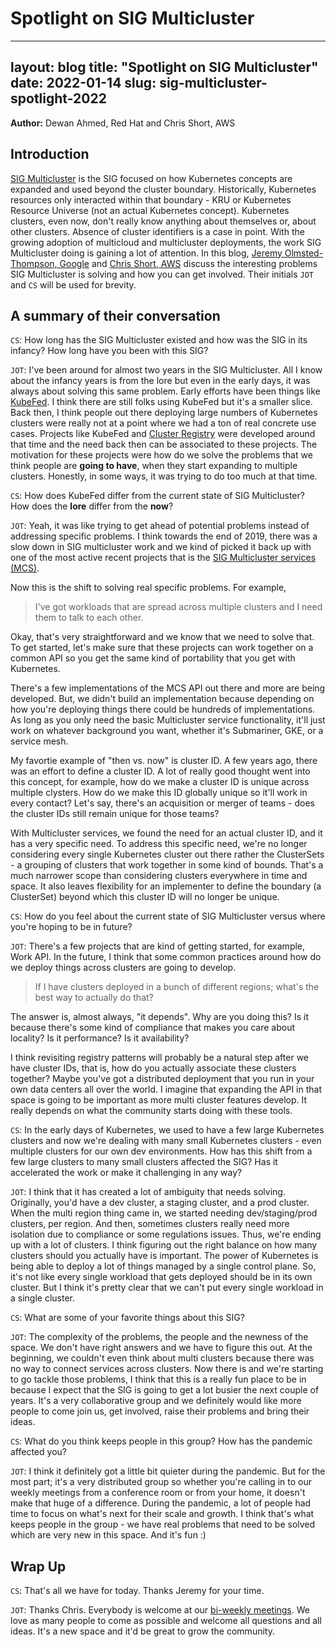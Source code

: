# Spotlight on SIG Multicluster

---
layout: blog
title: "Spotlight on SIG Multicluster"
date: 2022-01-14
slug: sig-multicluster-spotlight-2022
---

**Author:** Dewan Ahmed, Red Hat and Chris Short, AWS

## Introduction

[SIG Multicluster](https://github.com/kubernetes/community/tree/master/sig-multicluster) is the SIG focused on how Kubernetes concepts are expanded and used beyond the cluster boundary. Historically, Kubernetes resources only interacted within that boundary - KRU or Kubernetes Resource Universe (not an actual Kubernetes concept). Kubernetes clusters, even now, don't really know anything about themselves or, about other clusters. Absence of cluster identifiers is a case in point. With the growing adoption of multicloud and multicluster deployments, the work SIG Multicluster doing is gaining a lot of attention. In this blog, [Jeremy Olmsted-Thompson, Google](https://twitter.com/jeremyot) and [Chris Short, AWS](https://twitter.com/ChrisShort) discuss the interesting problems SIG Multicluster is solving and how you can get involved. Their initials `JOT` and `CS` will be used for brevity.

## A summary of their conversation

`CS`: How long has the SIG Multicluster existed and how was the SIG in its infancy? How long have you been with this SIG?

`JOT`: I've been around for almost two years in the SIG Multicluster. All I know about the infancy years is from the lore but even in the early days, it was always about solving this same problem. Early efforts have been things like [KubeFed](https://github.com/kubernetes-sigs/kubefed). I think there are still folks using KubeFed but it's a smaller slice. Back then, I think people out there deploying large numbers of Kubernetes clusters were really not at a point where we had a ton of real concrete use cases. Projects like KubeFed and [Cluster Registry](https://github.com/kubernetes-retired/cluster-registry) were developed around that time and the need back then can be associated to these projects. The motivation for these projects were how do we solve the problems that we think people are **going to have**, when they start expanding to multiple clusters. Honestly, in some ways, it was trying to do too much at that time.

`CS`: How does KubeFed differ from the current state of SIG Multicluster? How does the **lore** differ from the **now**?

`JOT`: Yeah, it was like trying to get ahead of potential problems instead of addressing specific problems. I think towards the end of 2019, there was a slow down in SIG multicluster work and we kind of picked it back up with one of the most active recent projects that is the [SIG Multicluster services (MCS)](https://github.com/kubernetes-sigs/mcs-api). 

Now this is the shift to solving real specific problems. For example, 

> I've got workloads that are spread across multiple clusters and I need them to talk to each other. 
 
Okay, that's very straightforward and we know that we need to solve that. To get started, let's make sure that these projects can work together on a common API so you get the same kind of portability that you get with Kubernetes.

There's a few implementations of the MCS API out there and more are being developed. But, we didn't build an implementation because depending on how you're deploying things there could be hundreds of implementations. As long as you only need the basic Multicluster service functionality, it'll just work on whatever background you want, whether it's Submariner, GKE, or a service mesh.

My favortie example of "then vs. now" is cluster ID. A few years ago, there was an effort to define a cluster ID. A lot of really good thought went into this concept, for example, how do we make a cluster ID is unique across multiple clysters. How do we make this ID globally unique so it'll work in every contact? Let's say, there's an acquisition or merger of teams - does the cluster IDs still remain unique for those teams? 

With Multicluster services, we found the need for an actual cluster ID, and it has a very specific need. To address this specific need, we're no longer considering every single Kubernetes cluster out there rather the ClusterSets - a grouping of clusters that work together in some kind of bounds. That's a much narrower scope than considering clusters everywhere in time and space. It also leaves flexibility for an implementer to define the boundary (a ClusterSet) beyond which this cluster ID will no longer be unique. 


`CS`: How do you feel about the current state of SIG Multicluster versus where you're hoping to be in future?

`JOT`: There's a few projects that are kind of getting started, for example, Work API. In the future, I think that some common practices around how do we deploy things across clusters are going to develop. 
> If I have clusters deployed in a bunch of different regions; what's the best way to actually do that?

The answer is, almost always, "it depends". Why are you doing this? Is it because there's some kind of compliance that makes you care about locality? Is it performance? Is it availability? 

I think revisiting registry patterns will probably be a natural step after we have cluster IDs, that is, how do you actually associate these clusters together? Maybe you've got a distributed deployment that you run in your own data centers all over the world. I imagine that expanding the API in that space is going to be important as more multi cluster features develop. It really depends on what the community starts doing with these tools.

`CS`: In the early days of Kubernetes, we used to have a few large Kubernetes clusters and now we're dealing with many small Kubernetes clusters - even multiple clusters for our own dev environments. How has this shift from a few large clusters to many small clusters affected the SIG? Has it accelerated the work or make it challenging in any way?

`JOT`: I think that it has created a lot of ambiguity that needs solving. Originally, you'd have a dev cluster, a staging cluster, and a prod cluster. When the multi region thing came in, we started needing  dev/staging/prod clusters, per region. And then, sometimes clusters really need more isolation due to compliance or some regulations issues. Thus, we're ending up with a lot of clusters. I think figuring out the right balance on how many clusters should you actually have is important. The power of Kubernetes is being able to deploy a lot of things managed by a single control plane. So, it's not like every single workload that gets deployed should be in its own cluster. But I think it's pretty clear that we can't put every single workload in a single cluster.

`CS`: What are some of your favorite things about this SIG?

`JOT`: The complexity of the problems, the people and the newness of the space. We don't have right answers and we have to figure this out. At the beginning, we couldn't even think about multi clusters because there was no way to connect services across clusters. Now there is and we're starting to go tackle those problems, I think that this is a really fun place to be in because I expect that the SIG is going to get a lot busier the next couple of years. It's a very collaborative group and we definitely would like more people to come join us, get involved, raise their problems and bring their ideas. 

`CS`: What do you think keeps people in this group? How has the pandemic affected you?

`JOT`: I think it definitely got a little bit quieter during the pandemic. But for the most part; it's a very distributed group so whether you're calling in to our weekly meetings from a conference room or from your home, it doesn't make that huge of a difference. During the pandemic, a lot of people had time to focus on what's next for their scale and growth. I think that's what keeps people in the group - we have real problems that need to be solved which are very new in this space. And it's fun :)

## Wrap Up

`CS`: That's all we have for today. Thanks Jeremy for your time.

`JOT`: Thanks Chris. Everybody is welcome at our [bi-weekly meetings](https://github.com/kubernetes/community/tree/master/sig-multicluster#meetings). We love as many people to come as possible and welcome all questions and all ideas. It's a new space and it'd be great to grow the community.